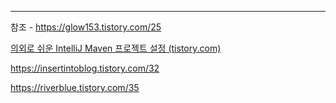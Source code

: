 





---
참조 -  https://glow153.tistory.com/25

[의외로 쉬운 IntelliJ Maven 프로젝트 설정 (tistory.com)](https://insertintoblog.tistory.com/32)


https://insertintoblog.tistory.com/32


https://riverblue.tistory.com/35